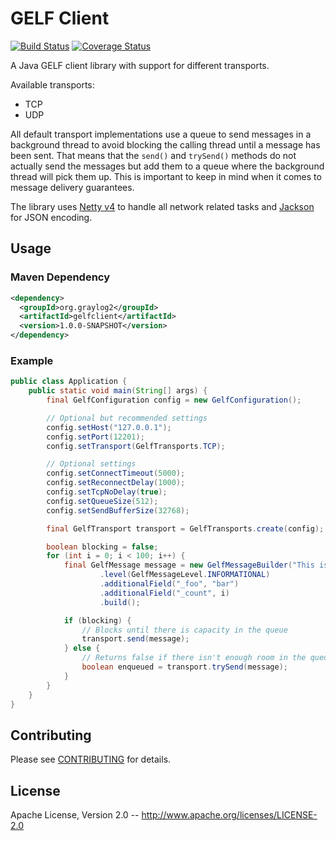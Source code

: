 GELF Client
===========

[![Build Status](https://travis-ci.org/Graylog2/gelfclient.svg)](https://travis-ci.org/Graylog2/gelfclient)
[![Coverage Status](https://img.shields.io/coveralls/Graylog2/gelfclient.svg)](https://coveralls.io/r/Graylog2/gelfclient)

A Java GELF client library with support for different transports.

Available transports:

* TCP
* UDP

All default transport implementations use a queue to send messages in a
background thread to avoid blocking the calling thread until a message has
been sent. That means that the `send()` and `trySend()` methods do not
actually send the messages but add them to a queue where the background
thread will pick them up. This is important to keep in mind when it comes to
message delivery guarantees.

The library uses [Netty v4](http://netty.io/) to handle all network related
tasks and [Jackson](https://github.com/FasterXML/jackson) for JSON encoding.

## Usage

### Maven Dependency

```xml
<dependency>
  <groupId>org.graylog2</groupId>
  <artifactId>gelfclient</artifactId>
  <version>1.0.0-SNAPSHOT</version>
</dependency>
```

### Example

```java
public class Application {
    public static void main(String[] args) {
        final GelfConfiguration config = new GelfConfiguration();

        // Optional but recommended settings
        config.setHost("127.0.0.1");
        config.setPort(12201);
        config.setTransport(GelfTransports.TCP);

        // Optional settings
        config.setConnectTimeout(5000);
        config.setReconnectDelay(1000);
        config.setTcpNoDelay(true);
        config.setQueueSize(512);
        config.setSendBufferSize(32768);

        final GelfTransport transport = GelfTransports.create(config);

        boolean blocking = false;
        for (int i = 0; i < 100; i++) {
            final GelfMessage message = new GelfMessageBuilder("This is message #" + i, "localhost")
                    .level(GelfMessageLevel.INFORMATIONAL)
                    .additionalField("_foo", "bar")
                    .additionalField("_count", i)
                    .build();

            if (blocking) {
                // Blocks until there is capacity in the queue
                transport.send(message);
            } else {
                // Returns false if there isn't enough room in the queue
                boolean enqueued = transport.trySend(message);
            }
        }
    }
}
```

## Contributing

Please see [CONTRIBUTING](CONTRIBUTING.md) for details.

## License

Apache License, Version 2.0 -- http://www.apache.org/licenses/LICENSE-2.0
